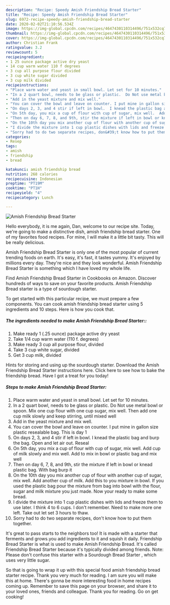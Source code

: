 ```yaml
---
description: "Recipe: Speedy Amish Friendship Bread Starter"
title: "Recipe: Speedy Amish Friendship Bread Starter"
slug: 6972-recipe-speedy-amish-friendship-bread-starter
date: 2020-02-02T21:10:56.534Z
image: https://img-global.cpcdn.com/recipes/4647430110314496/751x532cq70/amish-friendship-bread-starter-recipe-main-photo.jpg
thumbnail: https://img-global.cpcdn.com/recipes/4647430110314496/751x532cq70/amish-friendship-bread-starter-recipe-main-photo.jpg
cover: https://img-global.cpcdn.com/recipes/4647430110314496/751x532cq70/amish-friendship-bread-starter-recipe-main-photo.jpg
author: Christian Frank
ratingvalue: 3.2
reviewcount: 5
recipeingredient:
- 1 25 ounce package active dry yeast
- 14 cup warm water 110 f degrees
- 3 cup all purpose flour divided
- 3 cup white sugar divided
- 3 cup milk divided
recipeinstructions:
- "Place warm water and yeast in small bowl. Let set for 10 minutes."
- "In a 2 quart bowl, needs to be glass or plastic.  Do Not use metal bowl or spoon. Mix one cup flour with one cup sugar, mix well.  Then add one cup milk slowly and keep stirring, until mixed well"
- "Add in the yeast mixture and mix well."
- "You can cover the bowl and leave on counter. I put mine in gallon size plastic resealable bag.  This is day 1"
- "On days 2, 3, and 4 stir if left in bowl.  I knead the plastic bag and burp the bag.  Open and let air out. Reseal"
- "On 5th day, you mix a cup of flour with cup of sugar, mix well.  Add cup of milk slowly and mix well.  Add to mix in bowl or plastic bag and mix well"
- "Then on day 6, 7, 8, and 9th, stir the mixture if left in bowl or knead plastic bag. With bag burp it"
- "On the 10th day you mix another cup of flour with another cup of sugar, mix well. Add another cup of milk. Add this to you mixture in bowl.  If you used the plastic bag pour the mixture from bag into bowl with the flour, sugar and milk mixture you just made.  Now your ready to make some bread."
- "I divide the mixture into 1 cup plastic dishes with lids and freeze them to use later.  I think 4 to 6 cups.  I don&#39;t remember. Need to make more one left.  Take out let set 3 hours to thaw."
- "Sorry had to do two separate recipes, don&#39;t know how to put them together."
categories:
- Resep
tags:
- amish
- friendship
- bread

katakunci: amish friendship bread
nutrition: 268 calories
recipecuisine: Indonesian
preptime: "PT19M"
cooktime: "PT1H"
recipeyield: "4"
recipecategory: Lunch

---
```



![Amish Friendship Bread Starter](https://img-global.cpcdn.com/recipes/4647430110314496/751x532cq70/amish-friendship-bread-starter-recipe-main-photo.jpg)

Hello everybody, it is me again, Dan, welcome to our recipe site. Today, we're going to make a distinctive dish, amish friendship bread starter. One of my favorites food recipes. For mine, I will make it a little bit tasty. This will be really delicious.

Amish Friendship Bread Starter is only one of the most popular of current trending foods on earth. It's easy, it's fast, it tastes yummy. It's enjoyed by millions every day. They're nice and they look wonderful. Amish Friendship Bread Starter is something which I have loved my whole life.

Find Amish Friendship Bread Starter in Cookbooks on Amazon. Discover hundreds of ways to save on your favorite products. Amish Friendship Bread starter is a type of sourdough starter.


To get started with this particular recipe, we must prepare a few components. You can cook amish friendship bread starter using 5 ingredients and 10 steps. Here is how you cook that.

##### The ingredients needed to make Amish Friendship Bread Starter::

1. Make ready 1 (.25 ounce) package active dry yeast
1. Take 1/4 cup warm water (110 f. degrees)
1. Make ready 3 cup all purpose flour, divided
1. Take 3 cup white sugar, divided
1. Get 3 cup milk, divided


Hints for storing and using up the sourdough starter. Download the Amish Friendship Bread Starter instructions here. Click here to see how to bake the friendship bread. Have I got a treat for you today! 

##### Steps to make Amish Friendship Bread Starter:

1. Place warm water and yeast in small bowl. Let set for 10 minutes.
1. In a 2 quart bowl, needs to be glass or plastic.  Do Not use metal bowl or spoon. Mix one cup flour with one cup sugar, mix well.  Then add one cup milk slowly and keep stirring, until mixed well
1. Add in the yeast mixture and mix well.
1. You can cover the bowl and leave on counter. I put mine in gallon size plastic resealable bag.  This is day 1
1. On days 2, 3, and 4 stir if left in bowl.  I knead the plastic bag and burp the bag.  Open and let air out. Reseal
1. On 5th day, you mix a cup of flour with cup of sugar, mix well.  Add cup of milk slowly and mix well.  Add to mix in bowl or plastic bag and mix well
1. Then on day 6, 7, 8, and 9th, stir the mixture if left in bowl or knead plastic bag. With bag burp it
1. On the 10th day you mix another cup of flour with another cup of sugar, mix well. Add another cup of milk. Add this to you mixture in bowl.  If you used the plastic bag pour the mixture from bag into bowl with the flour, sugar and milk mixture you just made.  Now your ready to make some bread.
1. I divide the mixture into 1 cup plastic dishes with lids and freeze them to use later.  I think 4 to 6 cups.  I don&#39;t remember. Need to make more one left.  Take out let set 3 hours to thaw.
1. Sorry had to do two separate recipes, don&#39;t know how to put them together.


It&#39;s great to pass starts to the neighbors too! It is made with a starter that ferments and grows.you add ingredients to it and squish it daily. Friendship Bread Starter is what is used to make Amish Friendship Bread. It&#39;s called Friendship Bread Starter because it&#39;s typically divided among friends. Note: Please don&#39;t confuse this starter with a Sourdough Bread Starter , which uses very little sugar. 

So that is going to wrap it up with this special food amish friendship bread starter recipe. Thank you very much for reading. I am sure you will make this at home. There's gonna be more interesting food in home recipes coming up. Remember to save this page on your browser, and share it to your loved ones, friends and colleague. Thank you for reading. Go on get cooking!
